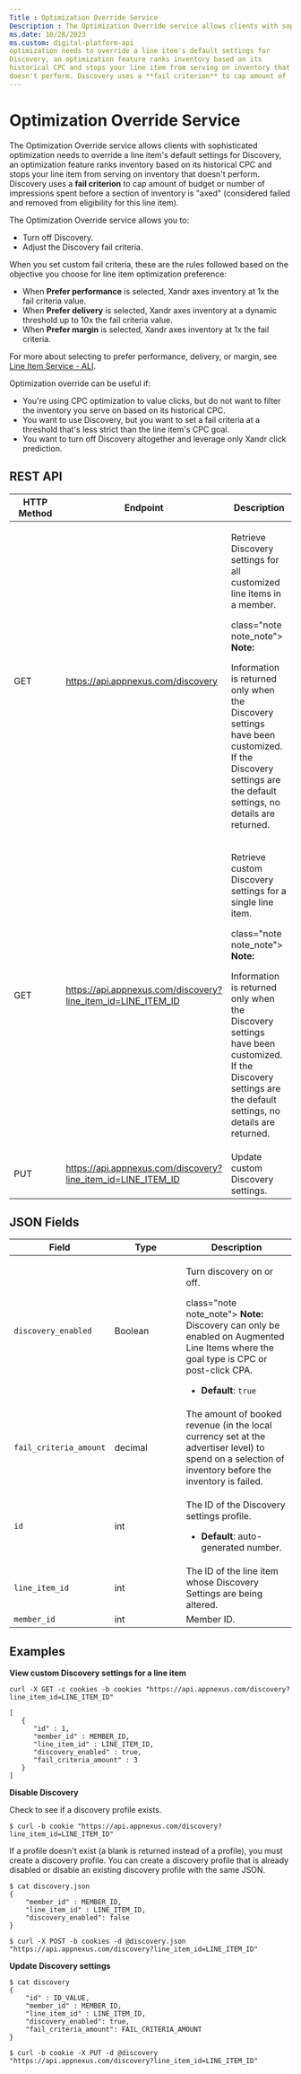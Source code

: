 ```yaml
---
Title : Optimization Override Service
Description : The Optimization Override service allows clients with sophisticated
ms.date: 10/28/2023
ms.custom: digital-platform-api
optimization needs to override a line item's default settings for
Discovery, an optimization feature ranks inventory based on its
historical CPC and stops your line item from serving on inventory that
doesn't perform. Discovery uses a **fail criterion** to cap amount of
---
```



# Optimization Override Service



The Optimization Override service allows clients with sophisticated
optimization needs to override a line item's default settings for
Discovery, an optimization feature ranks inventory based on its
historical CPC and stops your line item from serving on inventory that
doesn't perform. Discovery uses a **fail criterion** to cap amount of
budget or number of impressions spent before a section of inventory is
"axed" (considered failed and removed from eligibility for this line
item).

The Optimization Override service allows you to:

- Turn off Discovery.
- Adjust the Discovery fail criteria.

When you set custom fail criteria, these are the rules followed based on
the objective you choose for line item optimization preference:

- When **Prefer performance** is selected, Xandr axes inventory at 1x
  the fail criteria value.
- When **Prefer delivery** is selected, Xandr axes inventory at a
  dynamic threshold up to 10x the fail criteria value.
- When **Prefer margin** is selected, Xandr axes inventory at 1x the
  fail criteria.

For more about selecting to prefer performance, delivery, or margin, see
<a
href="line-item-service---ali.md"
class="xref" target="_blank">Line Item Service - ALI</a>.

Optimization override can be useful if:

- You're using CPC optimization to value clicks, but do not want to
  filter the inventory you serve on based on its historical CPC.
- You want to use Discovery, but you want to set a fail criteria at a
  threshold that's less strict than the line item's CPC goal.
- You want to turn off Discovery altogether and leverage only Xandr
  click prediction.

>

## REST API



<table id="optimization-override-service__table_rbs_xgc_xwb"
class="table">
<colgroup>
<col style="width: 27%" />
<col style="width: 45%" />
<col style="width: 27%" />
</colgroup>
<thead class="thead">
<tr class="header row">
<th id="optimization-override-service__table_rbs_xgc_xwb__entry__1"
class="entry align-left colsep-1 rowsep-1">HTTP Method</th>
<th id="optimization-override-service__table_rbs_xgc_xwb__entry__2"
class="entry align-left colsep-1 rowsep-1">Endpoint</th>
<th id="optimization-override-service__table_rbs_xgc_xwb__entry__3"
class="entry align-left colsep-1 rowsep-1">Description</th>
</tr>
</thead>
<tbody class="tbody">
<tr class="odd row">
<td class="entry align-left colsep-1 rowsep-1"
headers="optimization-override-service__table_rbs_xgc_xwb__entry__1">GET</td>
<td class="entry align-left colsep-1 rowsep-1"
headers="optimization-override-service__table_rbs_xgc_xwb__entry__2"><a
href="https://api.appnexus.com/discovery" class="xref"
target="_blank">https://api.appnexus.com/discovery</a></td>
<td class="entry align-left colsep-1 rowsep-1"
headers="optimization-override-service__table_rbs_xgc_xwb__entry__3"><p>Retrieve
Discovery settings for all customized line items in a member.</p>
class="note note_note">
<b>Note:</b>
<p>Information is returned only when the Discovery settings have been
customized. If the Discovery settings are the default settings, no
details are returned.</p>
</td>
</tr>
<tr class="even row">
<td class="entry align-left colsep-1 rowsep-1"
headers="optimization-override-service__table_rbs_xgc_xwb__entry__1">GET</td>
<td class="entry align-left colsep-1 rowsep-1"
headers="optimization-override-service__table_rbs_xgc_xwb__entry__2"><a
href="https://api.appnexus.com/discovery?line_item_id=LINE_ITEM_ID"
class="xref"
target="_blank">https://api.appnexus.com/discovery?line_item_id=LINE_ITEM_ID</a></td>
<td class="entry align-left colsep-1 rowsep-1"
headers="optimization-override-service__table_rbs_xgc_xwb__entry__3"><p>Retrieve
custom Discovery settings for a single line item.</p>
class="note note_note">
<b>Note:</b>
<p>Information is returned only when the Discovery settings have been
customized. If the Discovery settings are the default settings, no
details are returned.</p>
</td>
</tr>
<tr class="odd row">
<td class="entry align-left colsep-1 rowsep-1"
headers="optimization-override-service__table_rbs_xgc_xwb__entry__1">PUT</td>
<td class="entry align-left colsep-1 rowsep-1"
headers="optimization-override-service__table_rbs_xgc_xwb__entry__2"><a
href="https://api.appnexus.com/discovery?line_item_id=LINE_ITEM_ID"
class="xref"
target="_blank">https://api.appnexus.com/discovery?line_item_id=LINE_ITEM_ID</a></td>
<td class="entry align-left colsep-1 rowsep-1"
headers="optimization-override-service__table_rbs_xgc_xwb__entry__3">Update
custom Discovery settings.</td>
</tr>
</tbody>
</table>





>

## JSON Fields



<table id="optimization-override-service__table_bm2_dhc_xwb"
class="table" style="width:100%;">
<colgroup>
<col style="width: 33%" />
<col style="width: 26%" />
<col style="width: 40%" />
</colgroup>
<thead class="thead">
<tr class="header row">
<th id="optimization-override-service__table_bm2_dhc_xwb__entry__1"
class="entry align-left colsep-1 rowsep-1">Field</th>
<th id="optimization-override-service__table_bm2_dhc_xwb__entry__2"
class="entry align-left colsep-1 rowsep-1">Type</th>
<th id="optimization-override-service__table_bm2_dhc_xwb__entry__3"
class="entry align-left colsep-1 rowsep-1">Description</th>
</tr>
</thead>
<tbody class="tbody">
<tr class="odd row">
<td class="entry align-left colsep-1 rowsep-1"
headers="optimization-override-service__table_bm2_dhc_xwb__entry__1"><code
class="ph codeph">discovery_enabled</code></td>
<td class="entry align-left colsep-1 rowsep-1"
headers="optimization-override-service__table_bm2_dhc_xwb__entry__2">Boolean</td>
<td class="entry align-left colsep-1 rowsep-1"
headers="optimization-override-service__table_bm2_dhc_xwb__entry__3"><p>Turn
discovery on or off.</p>
class="note note_note">
<b>Note:</b> Discovery can only be enabled on
Augmented Line Items where the goal type is CPC or post-click CPA.

<ul>
<li><strong>Default</strong>: <code class="ph codeph">true</code></li>
</ul></td>
</tr>
<tr class="even row">
<td class="entry align-left colsep-1 rowsep-1"
headers="optimization-override-service__table_bm2_dhc_xwb__entry__1"><code
class="ph codeph">fail_criteria_amount</code></td>
<td class="entry align-left colsep-1 rowsep-1"
headers="optimization-override-service__table_bm2_dhc_xwb__entry__2">decimal</td>
<td class="entry align-left colsep-1 rowsep-1"
headers="optimization-override-service__table_bm2_dhc_xwb__entry__3">The
amount of booked revenue (in the local currency set at the advertiser
level) to spend on a selection of inventory before the inventory is
failed.</td>
</tr>
<tr class="odd row">
<td class="entry align-left colsep-1 rowsep-1"
headers="optimization-override-service__table_bm2_dhc_xwb__entry__1"><code
class="ph codeph">id</code></td>
<td class="entry align-left colsep-1 rowsep-1"
headers="optimization-override-service__table_bm2_dhc_xwb__entry__2">int</td>
<td class="entry align-left colsep-1 rowsep-1"
headers="optimization-override-service__table_bm2_dhc_xwb__entry__3"><p>The
ID of the Discovery settings profile.</p>
<ul>
<li><strong>Default</strong>: auto-generated number.</li>
</ul></td>
</tr>
<tr class="even row">
<td class="entry align-left colsep-1 rowsep-1"
headers="optimization-override-service__table_bm2_dhc_xwb__entry__1"><code
class="ph codeph">line_item_id</code></td>
<td class="entry align-left colsep-1 rowsep-1"
headers="optimization-override-service__table_bm2_dhc_xwb__entry__2">int</td>
<td class="entry align-left colsep-1 rowsep-1"
headers="optimization-override-service__table_bm2_dhc_xwb__entry__3">The
ID of the line item whose Discovery Settings are being altered.</td>
</tr>
<tr class="odd row">
<td class="entry align-left colsep-1 rowsep-1"
headers="optimization-override-service__table_bm2_dhc_xwb__entry__1"><code
class="ph codeph">member_id</code></td>
<td class="entry align-left colsep-1 rowsep-1"
headers="optimization-override-service__table_bm2_dhc_xwb__entry__2">int</td>
<td class="entry align-left colsep-1 rowsep-1"
headers="optimization-override-service__table_bm2_dhc_xwb__entry__3">Member
ID.</td>
</tr>
</tbody>
</table>





>

## Examples



**View custom Discovery settings for a line item**

``` pre
curl -X GET -c cookies -b cookies "https://api.appnexus.com/discovery?line_item_id=LINE_ITEM_ID"
 
[
   {
      "id" : 1,
      "member_id" : MEMBER_ID,
      "line_item_id" : LINE_ITEM_ID,
      "discovery_enabled" : true,
      "fail_criteria_amount" : 3
   }
]
```



**Disable Discovery**



Check to see if a discovery profile exists.

``` pre
$ curl -b cookie "https://api.appnexus.com/discovery?line_item_id=LINE_ITEM_ID"
```





If a profile doesn't exist (a blank is returned instead of a profile),
you must create a discovery profile. You can create a discovery profile
that is already disabled or disable an existing discovery profile with
the same JSON.

``` pre
$ cat discovery.json
{
    "member_id" : MEMBER_ID,
    "line_item_id" : LINE_ITEM_ID,
    "discovery_enabled": false
}

$ curl -X POST -b cookies -d @discovery.json "https://api.appnexus.com/discovery?line_item_id=LINE_ITEM_ID"
```





**Update Discovery settings**

``` pre
$ cat discovery
{
    "id" : ID_VALUE,
    "member_id" : MEMBER_ID,
    "line_item_id" : LINE_ITEM_ID,
    "discovery_enabled": true,
    "fail_criteria_amount": FAIL_CRITERIA_AMOUNT
}

$ curl -b cookie -X PUT -d @discovery "https://api.appnexus.com/discovery?line_item_id=LINE_ITEM_ID"
```








